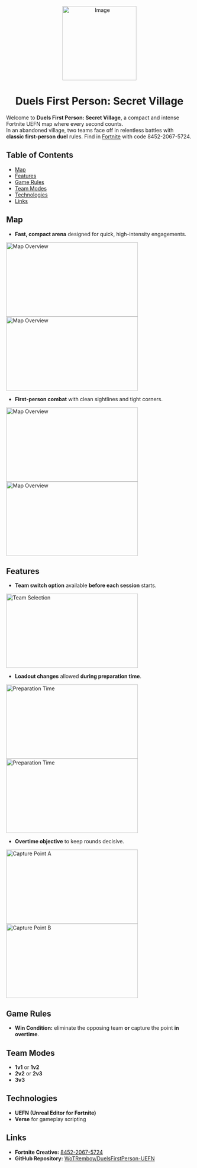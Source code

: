 <div align="center">
  <img src="https://github.com/user-attachments/assets/a2173df5-c539-43ce-a271-6cf1f8a9e216" alt="Image" width="200" height="200">
  <h1>Duels First Person: Secret Village</h1>
</div>

Welcome to **Duels First Person: Secret Village**, a compact and intense Fortnite UEFN map where every second counts.  
In an abandoned village, two teams face off in relentless battles with **classic first-person duel** rules. Find in [Fortnite](https://www.fortnite.com/@hbrats/8452-2067-5724) with code 8452-2067-5724.

## Table of Contents

- [Map](#map)
- [Features](#features)
- [Game Rules](#game-rules)
- [Team Modes](#team-modes)
- [Technologies](#technologies)
- [Links](#links)

## Map

- **Fast, compact arena** designed for quick, high-intensity engagements.
<img width="356" height="200" alt="Map Overview" src="https://github.com/user-attachments/assets/1715d334-cb26-479a-b0f4-cad2a829983b" />
<img width="356" height="200" alt="Map Overview" src="https://github.com/user-attachments/assets/eb000295-a333-4f9c-9bba-124d4fce0736" />

- **First-person combat** with clean sightlines and tight corners.
<img width="356" height="200" alt="Map Overview" src="https://github.com/user-attachments/assets/26acdd54-ea0f-4227-9a90-163ad96ef313" />
<img width="356" height="200" alt="Map Overview" src="https://github.com/user-attachments/assets/985ae570-e7b5-4901-b3b3-792981c7cf73" />

## Features

- **Team switch option** available **before each session** starts.
<img width="356" height="200" alt="Team Selection" src="https://github.com/user-attachments/assets/cdbe01bd-1dee-485b-97cf-7b72a810b5b7" />

- **Loadout changes** allowed **during preparation time**.
<img width="356" height="200" alt="Preparation Time" src="https://github.com/user-attachments/assets/45cdef5a-1944-4166-af21-b111cfd00d12" />
<img width="356" height="200" alt="Preparation Time" src="https://github.com/user-attachments/assets/29cbc354-b090-4a55-84a2-be5191d61100" />

- **Overtime objective** to keep rounds decisive.
<img width="356" height="200" alt="Capture Point A" src="https://github.com/user-attachments/assets/b3c070dc-ced4-4e91-9aef-cb5bc306ef7b" />
<img width="356" height="200" alt="Capture Point B" src="https://github.com/user-attachments/assets/5fe450b0-2b73-48c0-9cda-afa693f8aa35" />



## Game Rules

- **Win Condition:** eliminate the opposing team **or** capture the point **in overtime**.

## Team Modes

- **1v1** or **1v2**
- **2v2** or **2v3**
- **3v3**

## Technologies

- **UEFN (Unreal Editor for Fortnite)**  
- **Verse** for gameplay scripting

## Links

- **Fortnite Creative:** [8452-2067-5724](https://www.fortnite.com/@hbrats/8452-2067-5724)
- **GitHub Repository:** [WoTRemboy/DuelsFirstPerson-UEFN](https://github.com/WoTRemboy/DuelsFirstPerson-UEFN)
